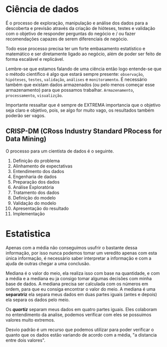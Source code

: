 # Ciência de dados
É o processo de exploração, manipulação e análise dos dados para a descoberta e previsão através da criação de hióteses, testes e validação com o objetivo de responder perguntas do negócio e / ou fazer recomendações capazes de serem diferenciais de negócio.

Todo esse processo precisa ter um forte embasamento estatístico e matemático e ser diretamente ligado ao negócio, além de poder ser feito de forma escalável e replicável.

Lembre-se que estamos falando de uma ciência então logo entende-se que o método científico é algo que estará sempre presente: `observação`, `hipóteses`, `testes`, `validação`, `análises` e `monitoramento`. É necessário também que existam dados armazenados (ou pelo menos começar esse armazenamento) para que possamos trabalhar. `Armazenamento`, `processamento`, `visualizção`.

Importante ressaltar que é sempre de EXTREMA importancia que o objetivo seja claro e objetivo, pois, se algo for muito vago, os resultados também poderão ser vagos.

## CRISP-DM (CRoss Industry Standard PRocess for Data Mining)
O processo para um cientista de dados é o seguinte. 
1. Definição do problema
1. Alinhamento de expectativas
1. Entendimento dos dados
1. Engenharia de dados
1. Preparação dos dados
1. Análise Exploratória
1. Tratamento dos dados
1. Definição do modelo
1. Validação do modelo
1. Apresentação do resultado
1. Implementação

# Estatistica
Apenas com a média não conseguimos usufrir o bastante dessa informação, por isso nunca podemos tomar um veredito apenas com esta única informação, é necessário saber interpretar a informação e com a ajuda de outras chegar a uma conclusão.

Mediana é o valor do meio, ela realiza isso com base na quantidade, e com a média e a mediana eu ja consigo tomar algumas decisões com minha base de dados. A mediana precisa ser calculada com os números em ordem, para que eu consiga encontrar o valor do meio. A mediana é uma **separatriz** ela separa meus dados em duas partes iguais (antes e depois) ela separa os dados pelo meio.

Os ***quartiz*** separam meus dados em quatro partes iguais. Eles colaboram no entendimento da analise, podemos verificar com eles se possuimos valores muito extremos.

Desvio padrão é um recurso que podemos utilizar para poder verificar o quanto que os dados estão variando de acordo com a média, "a distancia entre dois valores".
